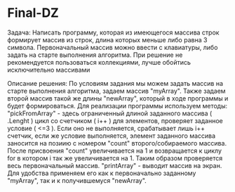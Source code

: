 # Final-DZ
Задача: Написать программу, которая из имеющегося массива строк формирует массив из строк, длина которых меньше либо равна 3 символа. Первоначальный массив можно ввести с клавиатуры, либо задать на старте выполнения алгоритма. При решение не рекомендуется пользоваться коллекциями, лучше обойтись исключительно массивами

Описание решения:
По условиям задания мы можем задать массив на старте выполнения алгоритма, задаем массив "myArray". Также задаем второй массив такой же длины "newArray", который в ходе программы и будет формироваться.
Для реализации программы используем методы:
"pickFromArray" - здесь ограниченный длиной заданного массива ( .Lenght ) цикл со счетчиком ( i++ ) для элементов, проверяет заданное условие ( <=3 ). Если оно не выполняется, срабатывает лишь i++ счетчик, если же условие выполняется, элемент заданного массива заносится на позиию с номером "count" второго/собираемого массива. После присвоения  "count" увеличивается на 1 и возвращается к циклу for в котором i так же увеличивается на 1. Таким образом проверяется весь первоначальный массив.
"printArray" - выводит массив на экран. Для удобства применяем его как к первоначально заданному "myArray", так и к получившемуся "newArray".
